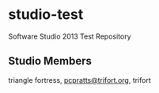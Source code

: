studio-test
===========

Software Studio 2013 Test Repository

## Studio Members

triangle fortress, pcpratts@trifort.org, trifort
